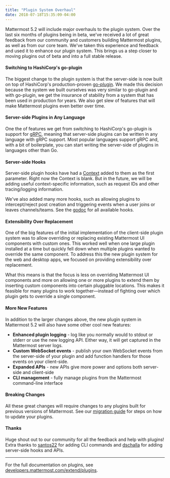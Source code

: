 ```yaml
---
title: "Plugin System Overhaul"
date: 2018-07-18T15:35:09-04:00
---
```

Mattermost 5.2 will include major overhauls to the plugin system. Over the last six months of plugins being in beta, we've received a lot of great feedback from our community and customers building Mattermost plugins, as well as from our core team. We've taken this experience and feedback and used it to enhance our plugin system. This brings us a step closer to moving plugins out of beta and into a full stable release.

#### Switching to HashiCorp's go-plugin
The biggest change to the plugin system is that the server-side is now built on top of HashiCorp's production-proven [go-plugin](https://github.com/hashicorp/go-plugin). We made this decision because the system we built ourselves was very similar to go-plugin and with go-plugin, we get the insurance of stability from a system that has been used in production for years. We also get slew of features that will make Mattermost plugins even better over time.

#### Server-side Plugins in Any Language
One the of features we get from switching to HashiCorp's go-plugin is support for [gRPC](https://grpc.io/), meaning that server-side plugins can be written in any language with gRPC support. Most popular languages support gRPC and, with a bit of boilerplate, you can start writing the server-side of plugins in languages other than Go.

#### Server-side Hooks
Server-side plugin hooks have had a [Context](https://godoc.org/github.com/mattermost/mattermost-server/plugin#Context) added to them as the first parameter. Right now the Context is blank. But in the future, we will be adding useful context-specific information, such as request IDs and other tracing/logging information.

We've also added many more hooks, such as allowing plugins to intercept/reject post creation and triggering events when a user joins or leaves channels/teams. See the [godoc](https://godoc.org/github.com/mattermost/mattermost-server/plugin#Hooks) for all available hooks.

#### Extensibility Over Replacement
One of the big features of the initial implementation of the client-side plugin system was to allow overriding or replacing existing Mattermost UI components with custom ones. This worked well when one large plugin installed at a time but quickly fell down when multiple plugins wanted to override the same component. To address this the new plugin system for the web and desktop apps, we focused on providing extensibility over replacement.

What this means is that the focus is less on overriding Mattermost UI components and more on allowing one or more plugins to extend them by inserting custom components into certain pluggable locations. This makes it feasible for many plugins to work together—instead of fighting over which plugin gets to override a single component.

#### More New Features
In addition to the larger changes above, the new plugin system in Mattermost 5.2 will also have some other cool new features:

* **Enhanced plugin logging** - log like you normally would to stdout or stderr or use the new logging API. Either way, it will get captured in the Mattermost server logs.
* **Custom WebSocket events** - publish your own WebSocket events from the server-side of your plugin and add function handlers for those events on your client-side.
* **Expanded APIs** - new APIs give more power and options both server-side and client-side
* **CLI management** - fully manage plugins from the Mattermost command-line interface

#### Breaking Changes
All these great changes will require changes to any plugins built for previous versions of Mattermost. See our [migration guide]() for steps on how to update your plugins.

#### Thanks
Huge shout out to our community for all the feedback and help with plugins! Extra thanks to [santos22](https://github.com/santos22) for adding CLI commands and [dschalla](https://github.com/dschalla) for adding server-side hooks and APIs.

---

For the full documentation on plugins, see [developers.mattermost.com/extend/plugins](https://developers.mattermost.com/extend/plugins/).
